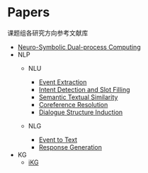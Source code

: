 # Papers
课题组各研究方向参考文献库

* [Neuro-Symbolic Dual-process Computing](https://github.com/ICTKC/Papers/blob/main/Neuro-Symbolic%20Learning.md)
* NLP
   * NLU
      * [Event Extraction](https://github.com/ICTKC/Papers/blob/main/Event_Extraction.md)
      * [Intent Detection and Slot Filling](https://github.com/ICTKC/Papers/blob/main/Intent_Detection_and_Slot_Filling.md)
      * [Semantic Textual Similarity](https://github.com/ICTKC/Papers/blob/main/Semantic_Textual_Similarity.md)
      * [Coreference Resolution](https://github.com/ICTKC/Papers/blob/main/Coreference_Resolution.md)
      * [Dialogue Structure Induction](https://github.com/ICTKC/Papers/blob/main/Dialogue_Structure_Induction.md)
      
   * NLG
      * [Event to Text](https://github.com/ICTKC/Papers/blob/main/Event2Text.md)
      * [Response Generation](https://github.com/ICTKC/Papers/blob/main/Response_Generation.md)
* KG
   * [iKG](https://github.com/ICTKC/Papers/blob/main/iKG.md)
